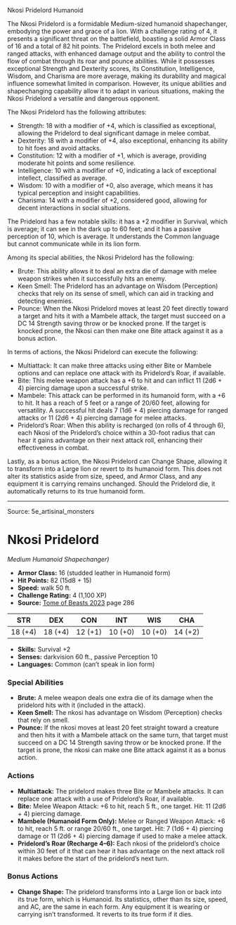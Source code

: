 <MonsterName/>Nkosi Pridelord</MonsterName>
<CreatureType/>Humanoid</CreatureType>

<summary>The Nkosi Pridelord is a formidable Medium-sized humanoid shapechanger, embodying the power and grace of a lion. With a challenge rating of 4, it presents a significant threat on the battlefield, boasting a solid Armor Class of 16 and a total of 82 hit points. The Pridelord excels in both melee and ranged attacks, with enhanced damage output and the ability to control the flow of combat through its roar and pounce abilities. While it possesses exceptional Strength and Dexterity scores, its Constitution, Intelligence, Wisdom, and Charisma are more average, making its durability and magical influence somewhat limited in comparison. However, its unique abilities and shapechanging capability allow it to adapt in various situations, making the Nkosi Pridelord a versatile and dangerous opponent.</summary>

<detail>

The Nkosi Pridelord has the following attributes: 
- Strength: 18 with a modifier of +4, which is classified as exceptional, allowing the Pridelord to deal significant damage in melee combat.
- Dexterity: 18 with a modifier of +4, also exceptional, enhancing its ability to hit foes and avoid attacks.
- Constitution: 12 with a modifier of +1, which is average, providing moderate hit points and some resilience.
- Intelligence: 10 with a modifier of +0, indicating a lack of exceptional intellect, classified as average.
- Wisdom: 10 with a modifier of +0, also average, which means it has typical perception and insight capabilities.
- Charisma: 14 with a modifier of +2, considered good, allowing for decent interactions in social situations.

The Pridelord has a few notable skills: it has a +2 modifier in Survival, which is average; it can see in the dark up to 60 feet; and it has a passive perception of 10, which is average. It understands the Common language but cannot communicate while in its lion form.

Among its special abilities, the Nkosi Pridelord has the following:
- Brute: This ability allows it to deal an extra die of damage with melee weapon strikes when it successfully hits an enemy.
- Keen Smell: The Pridelord has an advantage on Wisdom (Perception) checks that rely on its sense of smell, which can aid in tracking and detecting enemies.
- Pounce: When the Nkosi Pridelord moves at least 20 feet directly toward a target and hits it with a Mambele attack, the target must succeed on a DC 14 Strength saving throw or be knocked prone. If the target is knocked prone, the Nkosi can then make one Bite attack against it as a bonus action.

In terms of actions, the Nkosi Pridelord can execute the following:
- Multiattack: It can make three attacks using either Bite or Mambele options and can replace one attack with its Pridelord’s Roar, if available.
- Bite: This melee weapon attack has a +6 to hit and can inflict 11 (2d6 + 4) piercing damage upon a successful strike.
- Mambele: This attack can be performed in its humanoid form, with a +6 to hit. It has a reach of 5 feet or a range of 20/60 feet, allowing for versatility. A successful hit deals 7 (1d6 + 4) piercing damage for ranged attacks or 11 (2d6 + 4) piercing damage for melee attacks.
- Pridelord’s Roar: When this ability is recharged (on rolls of 4 through 6), each Nkosi of the Pridelord’s choice within a 30-foot radius that can hear it gains advantage on their next attack roll, enhancing their effectiveness in combat.

Lastly, as a bonus action, the Nkosi Pridelord can Change Shape, allowing it to transform into a Large lion or revert to its humanoid form. This does not alter its statistics aside from size, speed, and Armor Class, and any equipment it is carrying remains unchanged. Should the Pridelord die, it automatically returns to its true humanoid form.</detail>



---

Source: 5e_artisinal_monsters

# Nkosi Pridelord

*Medium* *Humanoid* *Shapechanger)*

- **Armor Class:** 16 (studded leather in Humanoid form)
- **Hit Points:** 82 (15d8 + 15)
- **Speed:** walk 50 ft.
- **Challenge Rating:** 4 (1,100 XP)
- **Source:** [Tome of Beasts 2023](https://koboldpress.com/kpstore/product/tome-of-beasts-1-2023-edition/) page 286

| STR | DEX | CON | INT | WIS | CHA |
| --- | --- | --- | --- | --- | --- |
| 18 (+4) | 18 (+4) | 12 (+1) | 10 (+0) | 10 (+0) | 14 (+2) |

- **Skills:** Survival +2
- **Senses:** darkvision 60 ft., passive Perception 10
- **Languages:** Common (can’t speak in lion form)

### Special Abilities

- **Brute:** A melee weapon deals one extra die of its damage when the pridelord hits with it (included in the attack).
- **Keen Smell:** The nkosi has advantage on Wisdom (Perception) checks that rely on smell.
- **Pounce:** If the nkosi moves at least 20 feet straight toward a creature and then hits it with a Mambele attack on the same turn, that target must succeed on a DC 14 Strength saving throw or be knocked prone. If the target is prone, the nkosi can make one Bite attack against it as a bonus action.

### Actions

- **Multiattack:** The pridelord makes three Bite or Mambele attacks. It can replace one attack with a use of Pridelord’s Roar, if available.
- **Bite:** Melee Weapon Attack: +6 to hit, reach 5 ft., one target. Hit: 11 (2d6 + 4) piercing damage.
- **Mambele (Humanoid Form Only):** Melee or Ranged Weapon Attack: +6 to hit, reach 5 ft. or range 20/60 ft., one target. Hit: 7 (1d6 + 4) piercing damage or 11 (2d6 + 4) piercing damage if used to make a melee attack.
- **Pridelord’s Roar (Recharge 4–6):** Each nkosi of the pridelord’s choice within 30 feet of it that can hear it has advantage on the next attack roll it makes before the start of the pridelord’s next turn.

### Bonus Actions

- **Change Shape:** The pridelord transforms into a Large lion or back into its true form, which is Humanoid. Its statistics, other than its size, speed, and AC, are the same in each form. Any equipment it is wearing or carrying isn’t transformed. It reverts to its true form if it dies.


